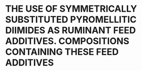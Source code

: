 # THE USE OF SYMMETRICALLY SUBSTITUTED PYROMELLITIC DIIMIDES AS RUMINANT FEED ADDITIVES. COMPOSITIONS CONTAINING THESE FEED ADDITIVES